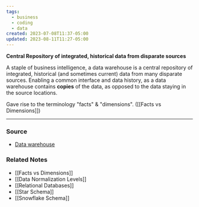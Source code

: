 ```yaml
---
tags:
  - business
  - coding
  - data
created: 2023-07-08T11:37-05:00
updated: 2023-08-11T11:27-05:00
---
```

**Central Repository of integrated, historical data from disparate sources**

A staple of business intelligence, a data warehouse is a central repository of integrated, historical (and sometimes current) data from many disparate sources. Enabling a common interface and data history, as a data warehouse contains **copies** of the data, as opposed to the data staying in the source locations.

Gave rise to the terminology "facts" & "dimensions". ([[Facts vs Dimensions]]) 

---
### Source
- [Data warehouse](https://en.wikipedia.org/wiki/Data_warehouse)

### Related Notes
- [[Facts vs Dimensions]]
- [[Data Normalization Levels]]
- [[Relational Databases]]
- [[Star Schema]]
- [[Snowflake Schema]]